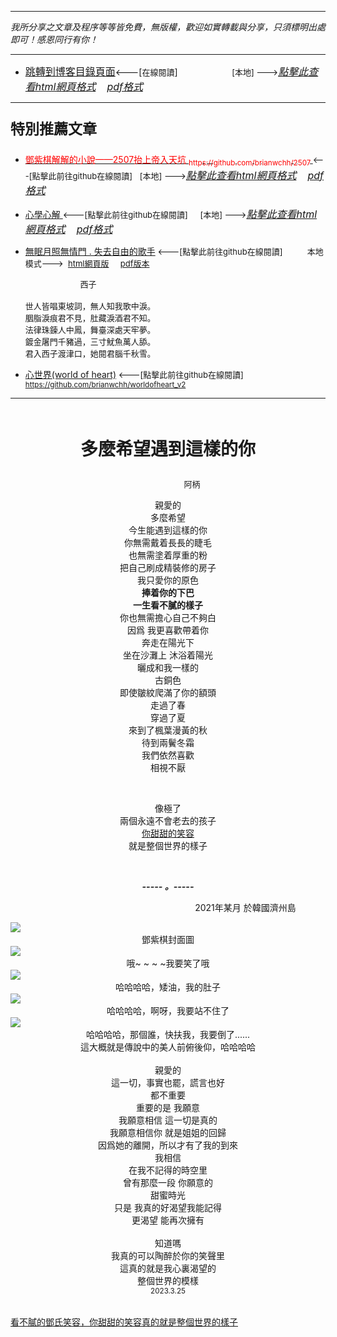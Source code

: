 ***
*我所分享之文章及程序等等皆免費，無版權，歡迎如實轉載與分享，只須標明出處即可！感恩同行有你！* 
****
- [<font size=3>跳轉到博客目錄頁面</font>](../../tableOfContent.md)<---[<font size=2>在線閱讀</font>]&nbsp;&nbsp; &nbsp; &nbsp; &nbsp; &nbsp; &nbsp; &nbsp; &nbsp; &nbsp;&nbsp; &nbsp;  <font size=2> [本地] ---></font><font size=3>[*_點擊此查看html網頁格式_*](../../tableOfContent.html)&nbsp; &nbsp; [*_pdf格式_*](../../tableOfContent.md.pdf)</font>
****

### <p style="font-size: 23px; font-weight:900;">特別推薦文章</p>

- [<font color=red> 鄧紫棋解解的小說——2507抬上帝入天坑 <sub>https://github.com/brianwchh/2507 </sub></font>](https://github.com/brianwchh/worldofheart_v2/blob/main/md_and_html/%E9%84%A7%E7%B4%AB%E6%A3%8B%E8%A7%A3%E8%A7%A3%E7%9A%84%E5%B0%8F%E8%AA%AA%E2%80%94%E2%80%942507%E6%8A%AC%E4%B8%8A%E5%B8%9D%E5%85%A5%E5%A4%A9%E5%9D%91.md)<font size=2><---[點擊此前往github在線閱讀]</font>&nbsp;&nbsp; <font size=2> [本地] ---></font><font size=3>[*_點擊此查看html網頁格式_*](../../md_and_html/鄧紫棋解解的小說——2507抬上帝入天坑.html)&nbsp; &nbsp; [*_pdf格式_*](../../md_and_html/鄧紫棋解解的小說——2507抬上帝入天坑.md.pdf)</font> 

- [<font  > 心學心解 </font>](https://github.com/brianwchh/worldofheart_v2/blob/main/md_and_html/%E5%BF%83%E5%AD%B8%E6%96%B0%E8%A7%A3.md)<font size=2><---[點擊此前往github在線閱讀]</font>&nbsp;&nbsp; &nbsp;   <font size=2> [本地] ---></font><font size=3>[*_點擊此查看html網頁格式_*](../../md_and_html/心學新解.html)&nbsp; &nbsp; [*_pdf格式_*](../../md_and_html/心學新解.md.pdf)</font> 

- [<font  >無眠月照無情門 . 失去自由的歌手</font>](https://github.com/brianwchh/worldofheart_v2/blob/main/md_and_html/%E7%84%A1%E7%9C%A0%E6%9C%88%E7%85%A7%E7%84%A1%E6%83%85%E9%96%80.md)<font size=2> <---[點擊此前往github在線閱讀]</font> &nbsp;&nbsp;&nbsp;&nbsp;&nbsp;&nbsp;&nbsp;&nbsp; <font size=2>本地模式---> &nbsp;[html網頁版](../../md_and_html/無眠月照無情門.html) &nbsp;&nbsp;&nbsp; [pdf版本](../../md_and_html/無眠月照無情門.md.pdf) </font>

    <p><font size=2>&nbsp; &nbsp; &nbsp; &nbsp; &nbsp; &nbsp; &nbsp; &nbsp; &nbsp; &nbsp; &nbsp; &nbsp; 西子</br></br>世人皆唱東坡詞，無人知我歌中淚。</br>胭脂淚痕君不見，肚藏淚酒君不知。</br>法律珠鍊人中鳳，舞臺深處天牢夢。</br>鍍金屠門千豬過，三寸魷魚萬人舔。</br>君入西子渡津口，她閱君腦千秋雪。</font></p>
    
- [<font  >心世界(world of heart)</font>](https://github.com/brianwchh/worldofheart_v2)<font size=2> <---[點擊此前往github在線閱讀]</font> <sub> https://github.com/brianwchh/worldofheart_v2 </sub>

   

****



</br>

****<p align="center" style="font-size: 28px;">多麼希望遇到這樣的你</p>****

<p align="center" style="font-size: small;">&nbsp;&nbsp;&nbsp;&nbsp;&nbsp;&nbsp;&nbsp;&nbsp;&nbsp;&nbsp;&nbsp;&nbsp;&nbsp;&nbsp;&nbsp;&nbsp;&nbsp;&nbsp;&nbsp;&nbsp; 阿柄</p>




<div align="center"> <!-- div_1-->

  <p align="center"> 

親愛的   
多麼希望  
今生能遇到這樣的你  
你無需戴着長長的睫毛  
也無需塗着厚重的粉  
把自己刷成精裝修的房子  
我只愛你的原色  
**捧着你的下巴**  
**一生看不膩的樣子**  
你也無需擔心自己不夠白  
因爲 我更喜歡帶着你  
奔走在陽光下  
坐在沙灘上 沐浴着陽光  
曬成和我一樣的  
古銅色  
即使皺紋爬滿了你的額頭  
走過了春  
穿過了夏  
來到了楓葉漫黃的秋  
待到兩鬢冬霜  
我們依然喜歡   
相視不厭  

  </br>

像極了  
兩個永遠不會老去的孩子  
[你甜甜的笑容](https://youtu.be/2Fh4CJ_85yE)  
就是整個世界的樣子  

  </br>

  ***_-----&nbsp;。-----_***

  <font size=2>

  

  </font>

  </p>



  <p align="right"> 2021年某月  於韓國濟州島 &nbsp;&nbsp;&nbsp;&nbsp;&nbsp;&nbsp;&nbsp;&nbsp;&nbsp;&nbsp;&nbsp; </p>  
  
</div> <!-- end of div_1-->

  




<!-- image area, flex to make it center,it may not work for github, for html and pdf rendering only -->
<div align="center" style="page-break-inside: avoid; margin-top:1px; margin-bottom:1px;"> <!-- pictureWrapper_div add this only to make the bendan github understand -->
  <div class="ImageWrapperFlex" >
   <div class="FlexSide"  ></div>
   <image class="FlexImage"   src='./images/dzq.jpeg'/>
   <div class="FlexSide" ></div>
  </div>
  <p align="center" style="margin:0px;"> 鄧紫棋封面圖 </p> 
</div> <!-- end pictureWrapper_div -->

<!-- image area, flex to make it center,it may not work for github, for html and pdf rendering only -->
<div align="center" style="page-break-inside: avoid; margin-top:1px; margin-bottom:1px;"> <!-- pictureWrapper_div add this only to make the bendan github understand -->
  <div class="ImageWrapperFlex" >
   <div class="FlexSide"  ></div>
   <image class="FlexImage"   src='./images/鄧氏笑容0.png'/>
   <div class="FlexSide" ></div>
  </div>
  <p align="center" style="margin:0px;"> 哦~ ~ ~ ~我要笑了哦  </p> 
</div> <!-- end pictureWrapper_div -->

<!-- image area, flex to make it center,it may not work for github, for html and pdf rendering only -->
<div align="center" style="page-break-inside: avoid; margin-top:1px; margin-bottom:1px;"> <!-- pictureWrapper_div add this only to make the bendan github understand -->
  <div class="ImageWrapperFlex" >
   <div class="FlexSide"  ></div>
   <image class="FlexImage"   src='./images/鄧氏笑容1.png'/>
   <div class="FlexSide" ></div>
  </div>
  <p align="center" style="margin:0px;"> 哈哈哈哈，矮油，我的肚子 </p> 
</div> <!-- end pictureWrapper_div -->

<!-- image area, flex to make it center,it may not work for github, for html and pdf rendering only -->
<div align="center" style="page-break-inside: avoid; margin-top:1px; margin-bottom:1px;"> <!-- pictureWrapper_div add this only to make the bendan github understand -->
  <div class="ImageWrapperFlex" >
   <div class="FlexSide"  ></div>
   <image class="FlexImage"   src='./images/鄧氏笑容2.png'/>
   <div class="FlexSide" ></div>
  </div>
  <p align="center" style="margin:0px;">  哈哈哈哈，啊呀，我要站不住了 </p> 
</div> <!-- end pictureWrapper_div -->

<!-- image area, flex to make it center,it may not work for github, for html and pdf rendering only -->
<div align="center" style="page-break-inside: avoid; margin-top:1px; margin-bottom:1px;"> <!-- pictureWrapper_div add this only to make the bendan github understand -->
  <div class="ImageWrapperFlex" >
   <div class="FlexSide"  ></div>
   <image class="FlexImage"   src='./images/鄧氏笑容3.png'/>
   <div class="FlexSide" ></div>
  </div>
  <span > 哈哈哈哈，那個誰，快扶我，我要倒了...... </br>這大概就是傳說中的美人前俯後仰，哈哈哈哈 </br></br>親愛的</br>這一切，事實也罷，謊言也好</br>都不重要</br>重要的是 我願意 </br>我願意相信  這一切是真的</br>我願意相信你 就是姐姐的回歸</br>因爲她的離開，所以才有了我的到來 </br>我相信</br>在我不記得的時空里</br>曾有那麼一段  你願意的</br>甜蜜時光</br>只是 我真的好渴望我能記得</br>更渴望 能再次擁有</br></br>知道嗎</br>我真的可以陶醉於你的笑聲里</br>這真的就是我心裏渴望的</br>整個世界的模樣</br><sub>2023.3.25</sub></span> 
</div> <!-- end pictureWrapper_div -->

</br>

[看不膩的鄧氏笑容，你甜甜的笑容真的就是整個世界的樣子](https://youtu.be/2Fh4CJ_85yE)

</br>
</br>


<style>

.ImageWrapperFlex {
    display: flex; 
    flex-direction: row; 
    margin-top: 1px; 
    margin-bottom: 1px;

    width: 100% ;
}

.FlexSide {
    flex-basis: 0px ;
    flex:1;

}



/* large device screen 設置熒幕顯示圖片大小（電腦等大型屏幕）*/
@media only screen and (min-width: 600px) {

    .FlexImage {
        flex-basis: 600px ;
        flex:0;    
        height:auto; 
        max-width: 600px;
        min-width: 600px;
     
    }

}

 /* small device screen 設置熒幕顯示圖片大小（平板手機等屏幕）*/
@media only screen and (max-width: 600px) {
    
    .FlexImage {
        flex-basis: 600px ;
        flex:1;
        height:auto; 
     
    }

}

/* style for print !important 設置打印圖片大小*/
@media print {

    .FlexImage {
        flex-basis: 500px ;
        flex:0;    
        height:auto; 
        max-width: 500px;
        min-width: 500px;
     
    }
}


</style>


